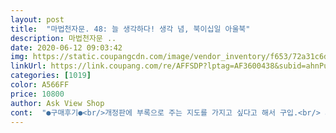 ```yaml
---
layout: post 
title:  "마법천자문. 48: 늘 생각하다! 생각 념, 북이십일 아울북" 
description: 마법천자문 ..
date: 2020-06-12 09:03:42 
img: https://static.coupangcdn.com/image/vendor_inventory/f653/72a31c6d4af43f39077697d09a97a38a66de18b2cddbd3bf6b78a750568f.jpg 
linkUrl: https://link.coupang.com/re/AFFSDP?lptag=AF3600438&subid=ahnPublicAsk&pageKey=1610827421&itemId=2750919958&vendorItemId=70740858449&traceid=V0-113-571caefe1e8e2d9b 
categories: [1019] 
color: A566FF 
price: 10800 
author: Ask View Shop 
cont:  "●구매후기●<br/>개정판에 부록으로 주는 지도를 가지고 싶다고 해서 구입.<br/> ar로 볼 수 있는 기능이 추가돼서 가격이 오른 것이겠지만 그런 게 필요치 않다면 개정 전 책을 구매하는 게 좋을듯.<br/> 중고도 나쁘지 않을 거 같음<br/>너무 좋아려<br/>좋아요 <br/>" 
---
```

